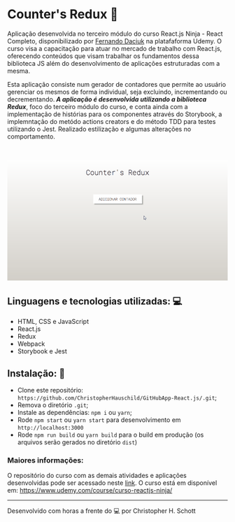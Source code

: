 # Counter's Redux :1234:

Aplicação desenvolvida no terceiro módulo do curso React.js Ninja - React Completo, disponibilizado por <a href="https://github.com/fdaciuk">Fernando Daciuk</a> na platafaforma Udemy. O curso visa a capacitação para atuar no mercado de trabalho com React.js, oferecendo conteúdos que visam trabalhar os fundamentos dessa biblioteca JS além do desenvolvimento de aplicações estruturadas com a mesma.

Esta aplicação consiste num gerador de contadores que permite ao usuário gerenciar os mesmos de forma individual, seja excluindo, incrementando ou decrementando.<strong><i> A aplicação é desenvolvida utilizando a biblioteca Redux</i></strong>, foco do terceiro módulo do curso, e conta ainda com a implementação de histórias para os componentes através do Storybook, a implemntação do metódo actions creators e do método TDD para testes utilizando o Jest. Realizado estilização e algumas alterações no comportamento.

<br>
<p align="center">
  <img width="900px" src="https://github.com/ChristopherHauschild/counters-redux-reactninja/blob/master/CRDX.gif?raw=true" />
 </p>

## Linguagens e tecnologias utilizadas: :computer:

<ul list-style="none">
  <li> HTML, CSS e JavaScript </li>
  <li> React.js </li>
  <li> Redux </li>
  <li> Webpack </li>
  <li> Storybook e Jest </li>
</ul>


## Instalação: :rocket:

- Clone este repositório: `https://github.com/ChristopherHauschild/GitHubApp-React.js/.git`;
- Remova o diretório `.git`;
- Instale as dependências: `npm i` ou `yarn`;
- Rode `npm start` ou `yarn start` para desenvolvimento em `http://localhost:3000`
- Rode `npm run build` ou `yarn build` para o build em produção (os arquivos serão gerados no diretório `dist`)

### Maiores informações:

O repositório do curso com as demais atividades e aplicações desenvolvidas pode ser acessado neste <a href="https://github.com/ChristopherHauschild/curso-react-ninja">link</a>. O curso está em disponível em: https://www.udemy.com/course/curso-reactjs-ninja/

<hr>

Desenvolvido com horas a frente do :computer: por Christopher H. Schott
